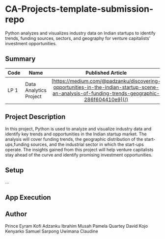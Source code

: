 # CA-Projects-template-submission-repo
Python analyzes and visualizes industry data on Indian startups to identify trends, funding sources, sectors, and geography for venture capitalists' investment opportunities.

## Summary
| Code      | Name        | Published Article |  Deployed App |
|-----------|-------------|:-------------:|------:|
| LP 1 | Data Analytics Project |  [https://medium.com/@padzanku/discovering-opportunities-in-the-indian-startup-scene-an-analysis-of-funding-trends-geographic-286f604410e9](/) | [https://app.powerbi.com/groups/me/reports/bbc5b145-b891-4967-](/) |

## Project Description
In this project, Python is used to analyze and visualize industry data and identify key trends and opportunities in the Indian startup market. The analysis will cover funding trends, the geographic distribution of the start-ups,funding sources, and the industrial sector in which the start-ups operate. The insights gained from this project will help venture capitalists stay ahead of the curve and identify promising investment opportunities.

## Setup
...

## App Execution


## Author
Prince Eyram Kofi Adzanku
Ibrahim Musah
Pamela Quartey
David Kojo Kenyarko
Samuel Sarpong
Uwimana Claudine
